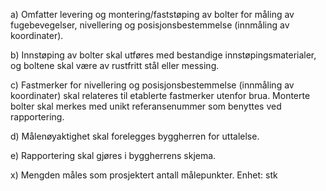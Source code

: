 a) Omfatter levering og montering/faststøping av bolter for måling av fugebevegelser, nivellering og posisjonsbestemmelse (innmåling av koordinater).

b) Innstøping av bolter skal utføres med bestandige innstøpingsmaterialer, og boltene skal være av rustfritt stål eller messing.

c) Fastmerker for nivellering og posisjonsbestemmelse (innmåling av koordinater) skal relateres til etablerte fastmerker utenfor brua. Monterte bolter skal merkes med unikt referansenummer som benyttes ved rapportering.

d) Målenøyaktighet skal forelegges byggherren for uttalelse.

e) Rapportering skal gjøres i byggherrens skjema.

x) Mengden måles som prosjektert antall målepunkter. Enhet: stk

